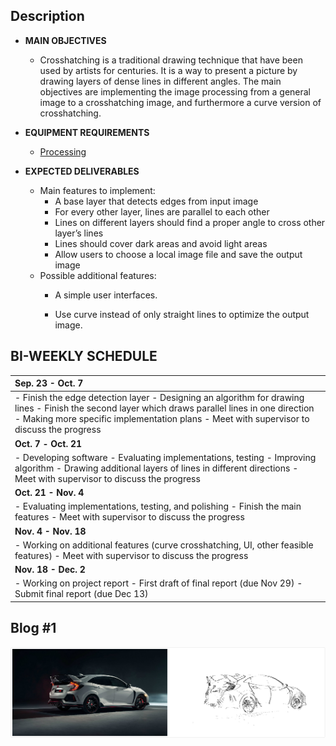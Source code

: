 ## Description

- **MAIN OBJECTIVES**

  - Crosshatching is a traditional drawing technique that have been used by
    artists for centuries. It is a way to present a picture by drawing layers of
    dense lines in different angles. The main objectives are implementing the image processing from a general image to a crosshatching image, and furthermore a curve version of crosshatching.

- **EQUIPMENT REQUIREMENTS**

  - [Processing](https://processing.org/)

- **EXPECTED DELIVERABLES**

  - Main features to implement:
    - A base layer that detects edges from input image
    - For every other layer, lines are parallel to each other
    - Lines on different layers should find a proper angle to cross other layer’s lines
    - Lines should cover dark areas and avoid light areas
    - Allow users to choose a local image file and save the output image
  - Possible additional features:
    - A simple user interfaces.
    
    - Use curve instead of only straight lines to optimize the output image.
    
      


## BI-WEEKLY SCHEDULE   

| **Sep. 23   -   Oct.   7**                                   |
| :----------------------------------------------------------- |
| -  Finish the edge detection layer                                                                                       -  Designing an algorithm for drawing lines                                                                               -  Finish the second layer which draws parallel lines in one   direction                      -  Making more specific implementation   plans                                                             -  Meet with   supervisor to discuss the progress |
| **Oct.** **7**     **-   Oct. 21**                           |
| -  Developing software                                                                                                        -  Evaluating   implementations, testing                                                                          -  Improving algorithm                                                                                                         -  Drawing additional   layers of lines in different directions                                         -  Meet with supervisor to discuss the progress |
| **Oct. 21   -   Nov. 4**                                     |
| -  Evaluating implementations, testing,   and polishing                                                 -  Finish the main features                                                                                                 -  Meet with supervisor to discuss the progress |
| **Nov. 4   -   Nov. 18**                                     |
| -  Working on additional features (curve crosshatching, UI, other feasible features)                                                                                                                               - Meet with supervisor to discuss the progress |
| **Nov. 18   -     Dec. 2**                                   |
| -  Working on project report                                                                                               -  First draft of final report   (due Nov 29)                                                                              -  Submit final report (due Dec 13) |



## Blog #1

![hondaTypeR](/pic/hondaTypeR.jpg)